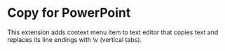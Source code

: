 # Copy for PowerPoint
This extension adds context menu item to text editor that copies text and replaces its line endings with \v (vertical tabs).

